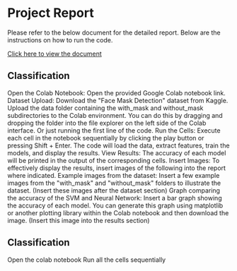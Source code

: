 # Project Report

Please refer to the below document for the detailed report. Below are the instructions on how to run the code.

[Click here to view the document](https://docs.google.com/document/d/1LCN_hXESFfCmDNNbLeRM95jxDMND0qpahbtl49OBSJc/edit?usp=sharing)


## Classification

Open the Colab Notebook: Open the provided Google Colab notebook link.
Dataset Upload:
Download the "Face Mask Detection" dataset from Kaggle.
Upload the data folder containing the with_mask and without_mask subdirectories to the Colab environment. You can do this by dragging and dropping the folder into the file explorer on the left side of the Colab interface. Or just running the first line of the code.
Run the Cells:
Execute each cell in the notebook sequentially by clicking the play button or pressing Shift + Enter.
The code will load the data, extract features, train the models, and display the results.
View Results:
The accuracy of each model will be printed in the output of the corresponding cells.
Insert Images:
To effectively display the results, insert images of the following into the report where indicated.
Example images from the dataset: Insert a few example images from the "with_mask" and "without_mask" folders to illustrate the dataset. (Insert these images after the dataset section)
Graph comparing the accuracy of the SVM and Neural Network: Insert a bar graph showing the accuracy of each model. You can generate this graph using matplotlib or another plotting library within the Colab notebook and then download the image. (Insert this image into the results section)

## Classification
Open the colab notebook 
Run all the cells sequentially





